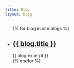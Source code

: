 ```yaml
---
title: Blog
layout: blog
---
```


<ul id="blog">
  {% for blog in site.blogs %}
    <li>
      <h2><a href="{{ blog.url }}">{{ blog.title }}</a></h2>
      {{ blog.excerpt }}
    </li>
  {% endfor %}
</ul>

